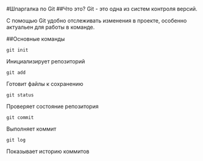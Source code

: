 #Шпаргалка по Git
##Что это? 
Git - это одна из систем контроля версий. 

С помощью Git удобно отслеживать изменения в проекте, особенно актуальен для работы в команде.

##Основные команды

```
git init
```

Инициализирует репозиторий

```
git add
```

Готовит файлы к сохранению

```
git status
```

Проверяет состояние репозитория

```
git commit
```

Выполняет коммит

```
git log
```

Показывает историю коммитов
